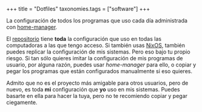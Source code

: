 +++
title = "Dotfiles"
taxonomies.tags = ["software"]
+++

La configuración de todos los programas que uso cada día administrada con [home-manager](https://nix-community.github.io/home-manager/).

<!-- more -->

El [repositorio](https://github.com/DavoReds/dotfiles) tiene **toda** la configuración que uso en todas las computadoras a las que tengo acceso. Si también usas [NixOS](https://nixos.org/), también puedes replicar la configuración de mis sistemas. Pero eso bajo tu propio riesgo. Si tan sólo quieres imitar la configuración de mis programas de usuario, por alguna razón, puedes usar _home-manager_ para ello, o copiar y pegar los programas que están configurados manualmente si eso quieres.

Admito que no es el proyecto más amigable para otros usuarios, pero de nuevo, es toda **mi** configuración que **yo** uso en mis sistemas. Puedes basarte en ella para hacer la tuya, pero no te recomiendo copiar y pegar ciegamente.
